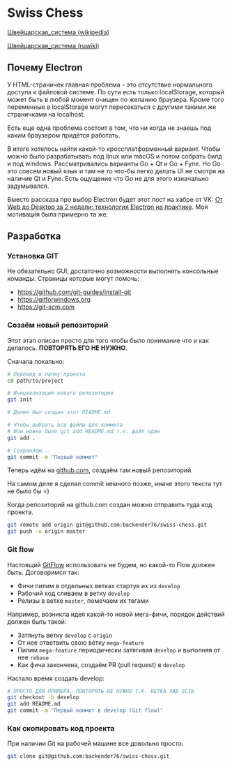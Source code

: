 # Swiss Chess

[Швейцарская_система (wikipedia)](https://ru.wikipedia.org/wiki/Швейцарская_система)

[Швейцарская_система (ruwiki)](https://ru.ruwiki.ru/wiki/Швейцарская_система)

## Почему Electron

У HTML-страничек главная проблема - это отсутствие нормального доступа к файловой системе. По сути есть только localStorage, который может быть в любой момент очищен по желанию браузера. Кроме того переменные в localStorage могут пересекаться с другими такими же страничками на localhost.

Есть еще одна проблема состоит в том, что ни когда не знаешь под каким браузером придётся работать.

В итоге хотелось найти какой-то кроссплатформенный вариант. Чтобы можно было разрабатывать под linux или macOS и потом собрать билд и под windows. Рассматривались варианты Go + Qt и Go + Fyne. Но Go это совсем новый язык и там не то что-бы легко делать UI не смотря на наличие Qt и Fyne. Есть ощущение что Go не для этого изначально задумывался.

Вместо рассказа про выбор Electron будет этот пост на хабре от VK: [От Web до Desktop за 2 недели: технология Electron на практике](https://habr.com/ru/companies/vk/articles/689980/). Моя мотивация была примерно та же.

## Разработка

### Установка GIT

Не обязательно GUI, достаточно возможности выполнять консольные команды. Страницы которые могут помочь:

- https://github.com/git-guides/install-git
- https://gitforwindows.org
- https://git-scm.com

### Созаём новый репозиторий

Этот этап описан просто для того чтобы было понимание что и как делалось. **ПОВТОРЯТЬ ЕГО НЕ НУЖНО**.

Сначала локально:

```bash
# Переход в папку проекта
cd path/to/project

# Инициализация нового репозитория
git init

# Далее был создан этот README.md

# Чтобы выбрать все файлы для коммита
# Или можно было git add README.md т.к. файл один
git add .

# Сохраняем...
git commit -m "Первый коммит"
```

Теперь идём на [github.com](https://github.com), создаём там новый репозиторий.

На самом деле я сделал commit немного позже, иначе этого текста тут не было бы =)

Когда репозиторий на github.com создан можно отправить туда код проекта.

```bash
git remote add origin git@github.com:backender76/swiss-chess.git
git push -u origin master
```

### Git flow

Настоящий [GitFlow](https://www.atlassian.com/ru/git/tutorials/comparing-workflows/gitflow-workflow) использовать не будем, но какой-то Flow должен быть. Договоримся так:

- Фичи пилим в отдельных ветках стартуя их из `develop`
- Рабочий код сливаем в ветку `develop`
- Релизы в ветке `master`, помечаем их тегами

Например, возникла идея какой-то новой мега-фичи, порядок действий должен быть такой:
- Затянуть ветку `develop` с `origin`
- От нее ответвить свою ветку `mega-feature`
- Пилим `mega-feature` периодически затягивая `develop` и выполняя от нее `rebase`
- Как фича закончена, создаём PR (pull request) в `develop`

Настало время создать develop:

```bash
# ПРОСТО ДЛЯ ПРИМЕРА. ПОВТОРЯТЬ НЕ НУЖНО Т.К. ВЕТКА УЖЕ ЕСТЬ
git checkout -b develop
git add README.md
git commit -m "Первый коммит в develop (Git flow)"
```

### Как скопировать код проекта

При наличии Git на рабочей машине все довольно просто:

```bash
git clone git@github.com:backender76/swiss-chess.git
```
